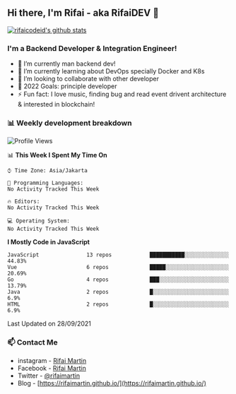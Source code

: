 ## Hi there, I'm Rifai - aka RifaiDEV 👋

[![rifaicodeid's github stats](https://github-readme-stats.vercel.app/api?username=rifaimartin)](https://github.com/rifaimartin/rifaimartin)

### I'm a Backend Developer & Integration Engineer!
- 🔭 I’m currently man backend dev!
- 🌱 I’m currently learning about DevOps specially Docker and K8s
- 👯 I’m looking to collaborate with other developer
- 🥅 2022 Goals: principle developer
- ⚡ Fun fact: I love music, finding bug and read event drivent architecture & interested in blockchain! 

### 📊 Weekly development breakdown

<!--START_SECTION:waka-->
![Profile Views](http://img.shields.io/badge/Profile%20Views-1-blue)

📊 **This Week I Spent My Time On** 

```text
⌚︎ Time Zone: Asia/Jakarta

💬 Programming Languages: 
No Activity Tracked This Week

🔥 Editors: 
No Activity Tracked This Week

💻 Operating System: 
No Activity Tracked This Week

```

**I Mostly Code in JavaScript** 

```text
JavaScript               13 repos            ███████████░░░░░░░░░░░░░░   44.83% 
Vue                      6 repos             █████░░░░░░░░░░░░░░░░░░░░   20.69% 
Go                       4 repos             ███░░░░░░░░░░░░░░░░░░░░░░   13.79% 
Java                     2 repos             █░░░░░░░░░░░░░░░░░░░░░░░░   6.9% 
HTML                     2 repos             █░░░░░░░░░░░░░░░░░░░░░░░░   6.9%

```



 Last Updated on 28/09/2021
<!--END_SECTION:waka-->

### 📫 Contact Me
- instagram - [Rifai Martin](https://www.instagram.com/rifaimartin/)
- Facebook - [Rifai Martin](https://www.facebook.com/muhammad.rifai.33449138/)
- Twitter - [@rifaimartin](https://twitter.com/rifaimartin)
- Blog - [https://rifaimartin.github.io/](https://rifaimartin.github.io/)
